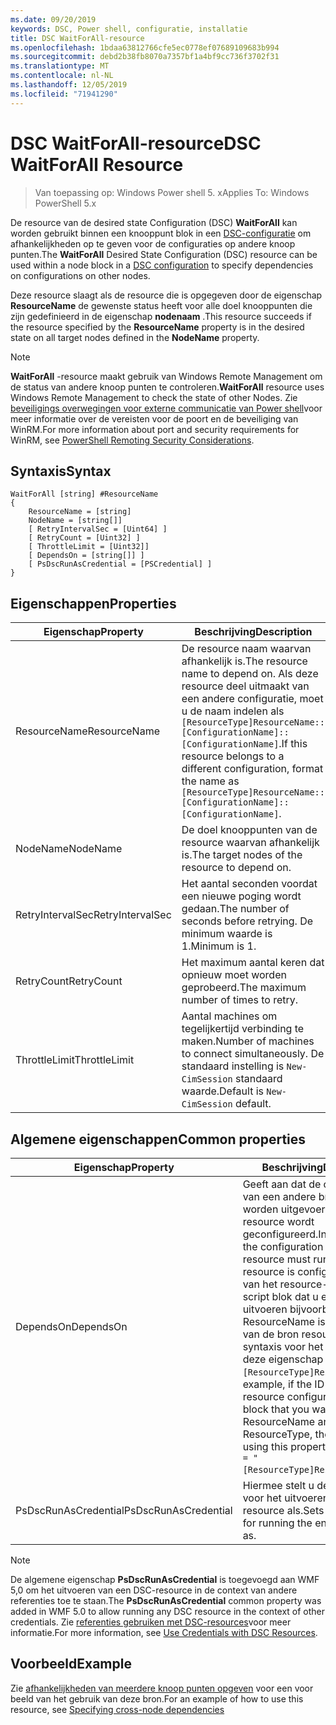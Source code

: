 ```yaml
---
ms.date: 09/20/2019
keywords: DSC, Power shell, configuratie, installatie
title: DSC WaitForAll-resource
ms.openlocfilehash: 1bdaa63812766cfe5ec0778ef07689109683b994
ms.sourcegitcommit: debd2b38fb8070a7357bf1a4bf9cc736f3702f31
ms.translationtype: MT
ms.contentlocale: nl-NL
ms.lasthandoff: 12/05/2019
ms.locfileid: "71941290"
---
```

# <a name="dsc-waitforall-resource"></a><span data-ttu-id="e56ce-103">DSC WaitForAll-resource</span><span class="sxs-lookup"><span data-stu-id="e56ce-103">DSC WaitForAll Resource</span></span>

> <span data-ttu-id="e56ce-104">Van toepassing op: Windows Power shell 5. x</span><span class="sxs-lookup"><span data-stu-id="e56ce-104">Applies To: Windows PowerShell 5.x</span></span>

<span data-ttu-id="e56ce-105">De resource van de desired state Configuration (DSC) **WaitForAll** kan worden gebruikt binnen een knooppunt blok in een [DSC-configuratie](../../../configurations/configurations.md) om afhankelijkheden op te geven voor de configuraties op andere knoop punten.</span><span class="sxs-lookup"><span data-stu-id="e56ce-105">The **WaitForAll** Desired State Configuration (DSC) resource can be used within a node block in a [DSC configuration](../../../configurations/configurations.md) to specify dependencies on configurations on other nodes.</span></span>

<span data-ttu-id="e56ce-106">Deze resource slaagt als de resource die is opgegeven door de eigenschap **ResourceName** de gewenste status heeft voor alle doel knooppunten die zijn gedefinieerd in de eigenschap **nodenaam** .</span><span class="sxs-lookup"><span data-stu-id="e56ce-106">This resource succeeds if the resource specified by the **ResourceName** property is in the desired state on all target nodes defined in the **NodeName** property.</span></span>

> [!NOTE]
> <span data-ttu-id="e56ce-107">**WaitForAll** -resource maakt gebruik van Windows Remote Management om de status van andere knoop punten te controleren.</span><span class="sxs-lookup"><span data-stu-id="e56ce-107">**WaitForAll** resource uses Windows Remote Management to check the state of other Nodes.</span></span> <span data-ttu-id="e56ce-108">Zie [beveiligings overwegingen voor externe communicatie van Power shell](/powershell/scripting/learn/remoting/winrmsecurity?view=powershell-6)voor meer informatie over de vereisten voor de poort en de beveiliging van WinRM.</span><span class="sxs-lookup"><span data-stu-id="e56ce-108">For more information about port and security requirements for WinRM, see [PowerShell Remoting Security Considerations](/powershell/scripting/learn/remoting/winrmsecurity?view=powershell-6).</span></span>

## <a name="syntax"></a><span data-ttu-id="e56ce-109">Syntaxis</span><span class="sxs-lookup"><span data-stu-id="e56ce-109">Syntax</span></span>

```Syntax
WaitForAll [string] #ResourceName
{
    ResourceName = [string]
    NodeName = [string[]]
    [ RetryIntervalSec = [Uint64] ]
    [ RetryCount = [Uint32] ]
    [ ThrottleLimit = [Uint32]]
    [ DependsOn = [string[]] ]
    [ PsDscRunAsCredential = [PSCredential] ]
}
```

## <a name="properties"></a><span data-ttu-id="e56ce-110">Eigenschappen</span><span class="sxs-lookup"><span data-stu-id="e56ce-110">Properties</span></span>

|<span data-ttu-id="e56ce-111">Eigenschap</span><span class="sxs-lookup"><span data-stu-id="e56ce-111">Property</span></span> |<span data-ttu-id="e56ce-112">Beschrijving</span><span class="sxs-lookup"><span data-stu-id="e56ce-112">Description</span></span> |
|---|---|
|<span data-ttu-id="e56ce-113">ResourceName</span><span class="sxs-lookup"><span data-stu-id="e56ce-113">ResourceName</span></span> |<span data-ttu-id="e56ce-114">De resource naam waarvan afhankelijk is.</span><span class="sxs-lookup"><span data-stu-id="e56ce-114">The resource name to depend on.</span></span> <span data-ttu-id="e56ce-115">Als deze resource deel uitmaakt van een andere configuratie, moet u de naam indelen als `[ResourceType]ResourceName::[ConfigurationName]::[ConfigurationName]`.</span><span class="sxs-lookup"><span data-stu-id="e56ce-115">If this resource belongs to a different configuration, format the name as `[ResourceType]ResourceName::[ConfigurationName]::[ConfigurationName]`.</span></span> |
|<span data-ttu-id="e56ce-116">NodeName</span><span class="sxs-lookup"><span data-stu-id="e56ce-116">NodeName</span></span> |<span data-ttu-id="e56ce-117">De doel knooppunten van de resource waarvan afhankelijk is.</span><span class="sxs-lookup"><span data-stu-id="e56ce-117">The target nodes of the resource to depend on.</span></span> |
|<span data-ttu-id="e56ce-118">RetryIntervalSec</span><span class="sxs-lookup"><span data-stu-id="e56ce-118">RetryIntervalSec</span></span> |<span data-ttu-id="e56ce-119">Het aantal seconden voordat een nieuwe poging wordt gedaan.</span><span class="sxs-lookup"><span data-stu-id="e56ce-119">The number of seconds before retrying.</span></span> <span data-ttu-id="e56ce-120">De minimum waarde is 1.</span><span class="sxs-lookup"><span data-stu-id="e56ce-120">Minimum is 1.</span></span> |
|<span data-ttu-id="e56ce-121">RetryCount</span><span class="sxs-lookup"><span data-stu-id="e56ce-121">RetryCount</span></span> |<span data-ttu-id="e56ce-122">Het maximum aantal keren dat opnieuw moet worden geprobeerd.</span><span class="sxs-lookup"><span data-stu-id="e56ce-122">The maximum number of times to retry.</span></span> |
|<span data-ttu-id="e56ce-123">ThrottleLimit</span><span class="sxs-lookup"><span data-stu-id="e56ce-123">ThrottleLimit</span></span> |<span data-ttu-id="e56ce-124">Aantal machines om tegelijkertijd verbinding te maken.</span><span class="sxs-lookup"><span data-stu-id="e56ce-124">Number of machines to connect simultaneously.</span></span> <span data-ttu-id="e56ce-125">De standaard instelling is `New-CimSession` standaard waarde.</span><span class="sxs-lookup"><span data-stu-id="e56ce-125">Default is `New-CimSession` default.</span></span> |

## <a name="common-properties"></a><span data-ttu-id="e56ce-126">Algemene eigenschappen</span><span class="sxs-lookup"><span data-stu-id="e56ce-126">Common properties</span></span>

|<span data-ttu-id="e56ce-127">Eigenschap</span><span class="sxs-lookup"><span data-stu-id="e56ce-127">Property</span></span> |<span data-ttu-id="e56ce-128">Beschrijving</span><span class="sxs-lookup"><span data-stu-id="e56ce-128">Description</span></span> |
|---|---|
|<span data-ttu-id="e56ce-129">DependsOn</span><span class="sxs-lookup"><span data-stu-id="e56ce-129">DependsOn</span></span> |<span data-ttu-id="e56ce-130">Geeft aan dat de configuratie van een andere bron moet worden uitgevoerd voordat deze resource wordt geconfigureerd.</span><span class="sxs-lookup"><span data-stu-id="e56ce-130">Indicates that the configuration of another resource must run before this resource is configured.</span></span> <span data-ttu-id="e56ce-131">Als de ID van het resource-configuratie script blok dat u eerst wilt uitvoeren bijvoorbeeld de naam ResourceName is, en het type van de bron resource is, is de syntaxis voor het gebruik van deze eigenschap `DependsOn = "[ResourceType]ResourceName"`.</span><span class="sxs-lookup"><span data-stu-id="e56ce-131">For example, if the ID of the resource configuration script block that you want to run first is ResourceName and its type is ResourceType, the syntax for using this property is `DependsOn = "[ResourceType]ResourceName"`.</span></span> |
|<span data-ttu-id="e56ce-132">PsDscRunAsCredential</span><span class="sxs-lookup"><span data-stu-id="e56ce-132">PsDscRunAsCredential</span></span> |<span data-ttu-id="e56ce-133">Hiermee stelt u de referentie in voor het uitvoeren van de gehele resource als.</span><span class="sxs-lookup"><span data-stu-id="e56ce-133">Sets the credential for running the entire resource as.</span></span> |

> [!NOTE]
> <span data-ttu-id="e56ce-134">De algemene eigenschap **PsDscRunAsCredential** is toegevoegd aan WMF 5,0 om het uitvoeren van een DSC-resource in de context van andere referenties toe te staan.</span><span class="sxs-lookup"><span data-stu-id="e56ce-134">The **PsDscRunAsCredential** common property was added in WMF 5.0 to allow running any DSC resource in the context of other credentials.</span></span> <span data-ttu-id="e56ce-135">Zie [referenties gebruiken met DSC-resources](../../../configurations/runasuser.md)voor meer informatie.</span><span class="sxs-lookup"><span data-stu-id="e56ce-135">For more information, see [Use Credentials with DSC Resources](../../../configurations/runasuser.md).</span></span>

## <a name="example"></a><span data-ttu-id="e56ce-136">Voorbeeld</span><span class="sxs-lookup"><span data-stu-id="e56ce-136">Example</span></span>

<span data-ttu-id="e56ce-137">Zie [afhankelijkheden van meerdere knoop punten opgeven](../../../configurations/crossNodeDependencies.md) voor een voor beeld van het gebruik van deze bron.</span><span class="sxs-lookup"><span data-stu-id="e56ce-137">For an example of how to use this resource, see [Specifying cross-node dependencies](../../../configurations/crossNodeDependencies.md)</span></span>